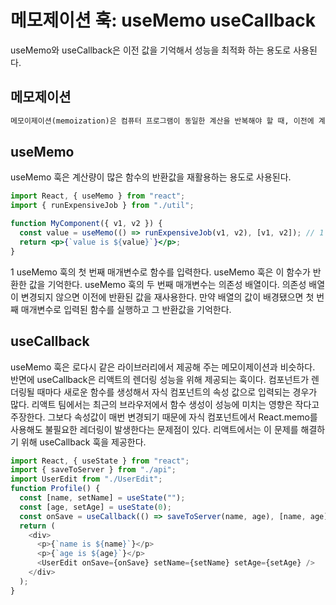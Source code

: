 # 메모제이션 훅: useMemo useCallback

useMemo와 useCallback은 이전 값을 기억해서 성능을 최적화 하는 용도로 사용된다.

## 메모제이션

```txt
메모이제이션(memoization)은 컴퓨터 프로그램이 동일한 계산을 반복해야 할 때, 이전에 계산한 값을 메모리에 저장함으로써 동일한 계산의 반복 수행을 제거하여 프로그램 실행 속도를 빠르게 하는 기술이다. 동적 계획법의 핵심이 되는 기술이다. 메모아이제이션이라고도 한다.
```

## useMemo

useMemo 훅은 계산량이 많은 함수의 반환값을 재활용하는 용도로 사용된다.

```jsx
import React, { useMemo } from "react";
import { runExpensiveJob } from "./util";

function MyComponent({ v1, v2 }) {
  const value = useMemo(() => runExpensiveJob(v1, v2), [v1, v2]); // 1
  return <p>{`value is ${value}`}</p>;
}
```

1 useMemo 훅의 첫 번째 매개변수로 함수를 입력한다. useMemo 훅은 이 함수가 반환한 값을 기억한다. useMemo 훅의 두 번째 매개변수는 의존성 배열이다. 의존성 배열이 변경되지 않으면 이전에 반환된 값을 재사용한다. 만약 배열의 값이 배경됐으면 첫 번째 매개변수로 입력된 함수를 실행하고 그 반환값을 기억한다.

## useCallback

useMemo 훅은 로다시 같은 라이브러리에서 제공해 주는 메모이제이션과 비슷하다. 반면에 useCallback은 리액트의 렌더링 성능을 위해 제공되는 훅이다.
컴포넌트가 렌더링될 때마다 새로운 함수를 생성해서 자식 컴포넌트의 속성 값으로 입력되는 경우가 많다.
리액트 팀에서는 최근의 브라우저에서 함수 생성이 성능에 미치는 영향은 작다고 주장한다. 그보다 속성값이 매번 변경되기 때문에 자식 컴포넌트에서 React.memo를 사용해도 불필요한 레더링이 발생한다는 문제점이 있다. 리액트에서는 이 문제를 해결하기 위해 useCallback 훅을 제공한다.

```js
import React, { useState } from "react";
import { saveToServer } from "./api";
import UserEdit from "./UserEdit";
function Profile() {
  const [name, setName] = useState("");
  const [age, setAge] = useState(0);
  const onSave = useCallback(() => saveToServer(name, age), [name, age]);
  return (
    <div>
      <p>{`name is ${name}`}</p>
      <p>{`age is ${age}`}</p>
      <UserEdit onSave={onSave} setName={setName} setAge={setAge} />
    </div>
  );
}
```
